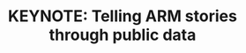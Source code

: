 ---
categories:
- bkk19
description: '> Theres a lot of data relevant to the ARM world living in public datasets.
  In this session we are going to uncover some of the stories hiding within them.
  Who in the open source world is interested in ARM? What are their top projects?
  What do our users care for, and how can we help them move forward. If you ever need
  data to support your stories and use cases, come to this session to discover how
  to get plenty of it.<br><br><br>Featuring:<br><br>GitHub<br>Stack Overflow<br>Hacker
  News<br>Wikipedia<br>Pypi installs<br>[Meetup.com, Reddit]<br><br>'
future_image:
  featured: 'true'
  path: /assets/images/featured-images/bkk19/BKK19-K300.png
session_attendee_num: '9'
session_id: BKK19-K300
session_room: 'Keynote Room (World Ballroom BC) '
session_slot:
  end_time: '2019-04-03 10:30:00'
  start_time: '2019-04-03 10:00:00'
session_speakers:
- speaker_bio: '> In 2011 Felipe Hoffa moved from Chile to San Francisco to join Google
    as a Software Engineer. Since 2013 hes been a Developer Advocate on big data -
    to inspire developers around the world to leverage the Google Cloud Platform tools
    to analyze and understand their data in ways they could never before. You can
    find him in several YouTube videos, blog posts, and conferences around the world.<br><br>'
  speaker_company: Google
  speaker_image: /assets/images/speakers/bkk19/felipe-hoffa-google.jpg
  speaker_location: ''
  speaker_name: Felipe Hoffa (Google)
  speaker_position: Developer Advocate
  speaker_username: fhoffa
session_track: Keynote
tag: session
tags:
- Big Data
title: 'KEYNOTE: Telling ARM stories through public data'
---